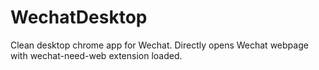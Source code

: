 # WechatDesktop
Clean desktop chrome app for Wechat. Directly opens Wechat webpage with wechat-need-web extension loaded.
